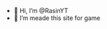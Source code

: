 - 👋 Hi, I’m @RasinYT
- 👀 I’m meade this site for game

<!---
RasinYT/RasinYT is a ✨ special ✨ repository because its `README.md` (this file) appears on your GitHub profile.
You can click the Preview link to take a look at your changes.
--->
